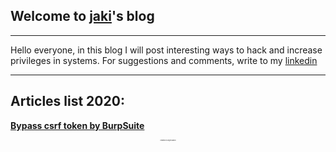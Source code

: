 ## Welcome to [jaki](about.md)'s blog
---

Hello everyone, in this blog I will post interesting ways to hack and increase privileges in systems. For suggestions and comments, write to my [linkedin]( https://www.linkedin.com/in/sergey-budilov/)

---

## Articles list 2020:

**[Bypass csrf token by BurpSuite](csfr-bypass-burpsuite.md)**



<div align="center" style="font-size:2;" font-family= "Geneva, Arial, Helvetica, sans-serif;" >Created by Sergey Budilov</div>